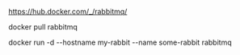 https://hub.docker.com/_/rabbitmq/

docker pull rabbitmq

docker run -d --hostname my-rabbit --name some-rabbit rabbitmq

